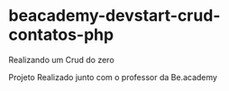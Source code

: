 # beacademy-devstart-crud-contatos-php
Realizando um Crud do zero

Projeto Realizado junto com o professor da Be.academy
